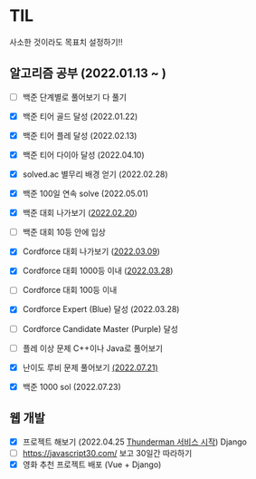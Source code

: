 # TIL

사소한 것이라도 목표치 설정하기!!



## 알고리즘 공부 (2022.01.13 ~ )

- [ ] 백준 단계별로 풀어보기 다 풀기
- [x] 백준 티어 골드 달성 (2022.01.22)
- [x] 백준 티어 플레 달성 (2022.02.13)
- [x] 백준 티어 다이아 달성 (2022.04.10)
- [x] solved.ac 별무리 배경 얻기 (2022.02.28)
- [x] 백준 100일 연속 solve (2022.05.01)
- [x] 백준 대회 나가보기 ([2022.02.20](https://www.acmicpc.net/contest/view/760))
- [ ] 백준 대회 10등 안에 입상
- [x] Cordforce 대회 나가보기 ([2022.03.09](https://codeforces.com/contest/1650))
- [x] Cordforce 대회 1000등 이내 ([2022.03.28](https://codeforces.com/contest/1658))
- [ ] Cordforce 대회 100등 이내
- [x] Cordforce Expert (Blue) 달성 (2022.03.28)
- [ ] Cordforce Candidate Master (Purple) 달성
- [ ] 플레 이상 문제 C++이나 Java로 풀어보기
- [x] 난이도 루비 문제 풀어보기 [(2022.07.21)](https://www.acmicpc.net/status?radio-extended=on&problem_id=18527&user_id=bomul1128&language_id=-1&result_id=-1&from_problem=1)
- [x] 백준 1000 sol (2022.07.23)



## 웹 개발

- [x] 프로젝트 해보기 (2022.04.25 [Thunderman 서비스 시작](https://thunderman.herokuapp.com/)) Django
- [ ] https://javascript30.com/ 보고 30일간 따라하기
- [x] 영화 추천 프로젝트 배포 (Vue + Django)

